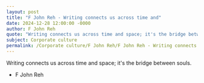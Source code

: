 ```yaml
---
layout: post
title: "F John Reh - Writing connects us across time and"
date: 2024-12-28 12:00:00 -0000
author: F John Reh
quote: "Writing connects us across time and space; it's the bridge between souls."
subject: Corporate culture
permalink: /Corporate culture/F John Reh/F John Reh - Writing connects us across time and
---
```


Writing connects us across time and space; it's the bridge between souls.

- F John Reh
